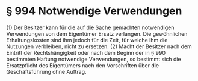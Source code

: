 # § 994 Notwendige Verwendungen
(1) Der Besitzer kann für die auf die Sache gemachten notwendigen Verwendungen von dem Eigentümer Ersatz verlangen. Die gewöhnlichen Erhaltungskosten sind ihm jedoch für die Zeit, für welche ihm die Nutzungen verbleiben, nicht zu ersetzen.
(2) Macht der Besitzer nach dem Eintritt der Rechtshängigkeit oder nach dem Beginn der in § 990 bestimmten Haftung notwendige Verwendungen, so bestimmt sich die Ersatzpflicht des Eigentümers nach den Vorschriften über die Geschäftsführung ohne Auftrag.